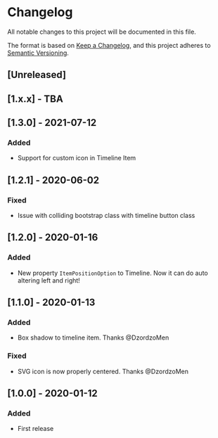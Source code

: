 # Changelog
All notable changes to this project will be documented in this file.

The format is based on [Keep a Changelog](https://keepachangelog.com/en/1.0.0/),
and this project adheres to [Semantic Versioning](https://semver.org/spec/v2.0.0.html).

## [Unreleased]

## [1.x.x] - TBA

## [1.3.0] - 2021-07-12

### Added
- Support for custom icon in Timeline Item


## [1.2.1] - 2020-06-02

### Fixed
- Issue with colliding bootstrap class with timeline button class

## [1.2.0] - 2020-01-16

### Added
- New property `ItemPositionOption` to Timeline. Now it can do auto altering left and right!

## [1.1.0] - 2020-01-13

### Added
- Box shadow to timeline item. Thanks @DzordzoMen

### Fixed
- SVG icon is now  properly centered. Thanks @DzordzoMen

## [1.0.0] - 2020-01-12

### Added
- First release